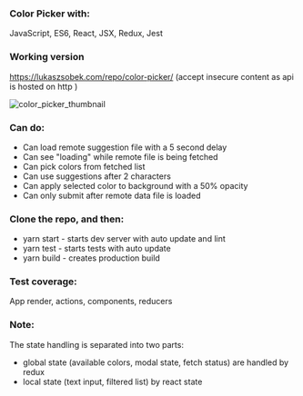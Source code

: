 ### Color Picker with:
  JavaScript, ES6, React, JSX, Redux, Jest

### Working version
https://lukaszsobek.com/repo/color-picker/
(accept insecure content as api is hosted on http )

![color_picker_thumbnail](https://user-images.githubusercontent.com/23530054/37028791-929cb8aa-2135-11e8-8861-42f0f7305088.png)

### Can do:
- Can load remote suggestion file with a 5 second delay
- Can see "loading" while remote file is being fetched
- Can pick colors from fetched list
- Can use suggestions after 2 characters
- Can apply selected color to background with a 50% opacity
- Can only submit after remote data file is loaded

### Clone the repo, and then:
- yarn start - starts dev server with auto update and lint
- yarn test - starts tests with auto update
- yarn build - creates production build

### Test coverage:  
  App render, actions, components, reducers

### Note:  
  The state handling is separated into two parts: 
  - global state (available colors, modal state, fetch status) are handled by redux
  - local state (text input, filtered list) by react state